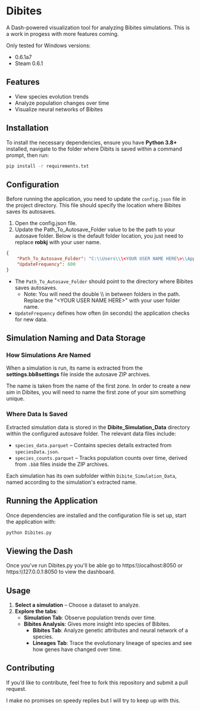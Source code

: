 # Dibites

A Dash-powered visualization tool for analyzing Bibites simulations.
This is a work in progess with more features coming.

Only tested for Windows versions:
 - 0.6.1a7
 - Steam 0.6.1

## Features

- View species evolution trends
- Analyze population changes over time
- Visualize neural networks of Bibites

## Installation

To install the necessary dependencies, ensure you have **Python 3.8+** installed, navigate to the folder where Dibits is saved within a command prompt, then run:

```sh
pip install -r requirements.txt
```

## Configuration

Before running the application, you need to update the `config.json` file in the project directory. This file should specify the location where Bibites saves its autosaves.

1. Open the config.json file.
2. Update the Path_To_Autosave_Folder value to be the path to your autosave folder. Below is the default folder location, you just need to replace **robkj** with your user name.

```json
{
    "Path_To_Autosave_Folder": "C:\\Users\\\<YOUR USER NAME HERE\>\\AppData\\LocalLow\\The Bibites\\The Bibites\\Savefiles\\Autosaves",
    "UpdateFrequency": 600
}
```

- The `Path_To_Autosave_Folder` should point to the directory where Bibites saves autosaves.
    - Note: You will need the double \\\ in between folders in the path. Replace the "\<YOUR USER NAME HERE\>" with your user folder name.
- `UpdateFrequency` defines how often (in seconds) the application checks for new data.

## Simulation Naming and Data Storage

### How Simulations Are Named

When a simulation is run, its name is extracted from the **settings.bb8settings** file inside the autosave ZIP archives. 

The name is taken from the name of the first zone. In order to create a new *sim* in Dibites, you will need to name the first zone of your sim something unique.

### Where Data Is Saved

Extracted simulation data is stored in the **Dibite_Simulation_Data** directory within the configured autosave folder. The relevant data files include:

- `species_data.parquet` – Contains species details extracted from `speciesData.json`.
- `species_counts.parquet` – Tracks population counts over time, derived from `.bb8` files inside the ZIP archives.

Each simulation has its own subfolder within `Dibite_Simulation_Data`, named according to the simulation's extracted name.

## Running the Application

Once dependencies are installed and the configuration file is set up, start the application with:

```sh
python Dibites.py
```

## Viewing the Dash

Once you've run Dibites.py you'll be able go to https:\\\localhost:8050 or https:\\\127.0.0.1:8050 to view the dashboard.

## Usage

1. **Select a simulation** – Choose a dataset to analyze.
2. **Explore the tabs**:
   - **Simulation Tab**: Observe population trends over time.
   - **Bibites Analysis**: Gives more insight into species of Bibites.
       - **Bibites Tab**: Analyze genetic attributes and neural network of a species.
       - **Lineages Tab**: Trace the evolutionary lineage of species and see how genes have changed over time.

## Contributing

If you’d like to contribute, feel free to fork this repository and submit a pull request.

I make no promises on speedy replies but I will try to keep up with this.
